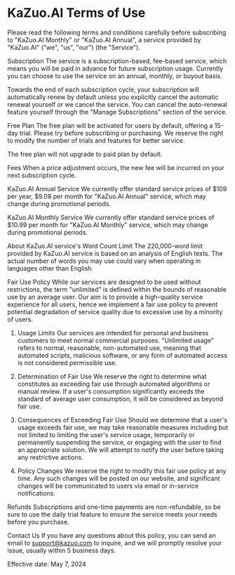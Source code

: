 # KaZuo.AI Terms of Use
Please read the following terms and conditions carefully before subscribing to "KaZuo.AI Monthly" or "KaZuo.AI Annual", a service provided by "KaZuo.AI" ("we", "us", "our") (the "Service").

Subscription
The service is a subscription-based, fee-based service, which means you will be paid in advance for future subscription usage. Currently you can choose to use the service on an annual, monthly, or buyout basis.

Towards the end of each subscription cycle, your subscription will automatically renew by default unless you explicitly cancel the automatic renewal yourself or we cancel the service. You can cancel the auto-renewal feature yourself through the "Manage Subscriptions" section of the service.

Free Plan
The free plan will be activated for users by default, offering a 15-day trial. Please try before subscribing or purchasing. We reserve the right to modify the number of trials and features for better service.

The free plan will not upgrade to paid plan by default.

Fees
When a price adjustment occurs, the new fee will be incurred on your next subscription cycle.

KaZuo.AI Annual Service
We currently offer standard service prices of $109 per year, $9.08 per month for "KaZuo.AI Annual" service, which may change during promotional periods.

KaZuo.AI Monthly Service
We currently offer standard service prices of $10.99 per month for "KaZuo.AI Monthly" service, which may change during promotional periods.

About KaZuo.AI service's Word Count Limit
The 220,000-word limit provided by KaZuo.AI service is based on an analysis of English texts. The actual number of words you may use could vary when operating in languages other than English.

Fair Use Policy
While our services are designed to be used without restrictions, the term "unlimited" is defined within the bounds of reasonable use by an average user. Our aim is to provide a high-quality service experience for all users, hence we implement a fair use policy to prevent potential degradation of service quality due to excessive use by a minority of users.

1. Usage Limits
   Our services are intended for personal and business customers to meet normal commercial purposes. "Unlimited usage" refers to normal, reasonable, non-automated use, meaning that automated scripts, malicious software, or any form of automated access is not considered permissible use.

2. Determination of Fair Use
   We reserve the right to determine what constitutes as exceeding fair use through automated algorithms or manual review. If a user's consumption significantly exceeds the standard of average user consumption, it will be considered as beyond fair use.

3. Consequences of Exceeding Fair Use
   Should we determine that a user's usage exceeds fair use, we may take reasonable measures including but not limited to limiting the user's service usage, temporarily or permanently suspending the service, or engaging with the user to find an appropriate solution. We will attempt to notify the user before taking any restrictive actions.

4. Policy Changes
   We reserve the right to modify this fair use policy at any time. Any such changes will be posted on our website, and significant changes will be communicated to users via email or in-service notifications.

Refunds
Subscriptions and one-time payments are non-refundable, so be sure to use the daily trial feature to ensure the service meets your needs before you purchase.

Contact Us
If you have any questions about this policy, you can send an email to support@kazuo.com to inquire, and we will promptly resolve your issue, usually within 5 business days.

Effective date: May 7, 2024